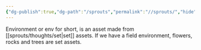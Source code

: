 ```yaml
---
{"dg-publish":true,"dg-path":"/sprouts","permalink":"//sprouts/","hide":true}
---
```


Environment or env for short, is an asset made from [[sprouts/thoughts/set\|set]] assets. If we have a field environment, flowers, rocks and trees are set assets.